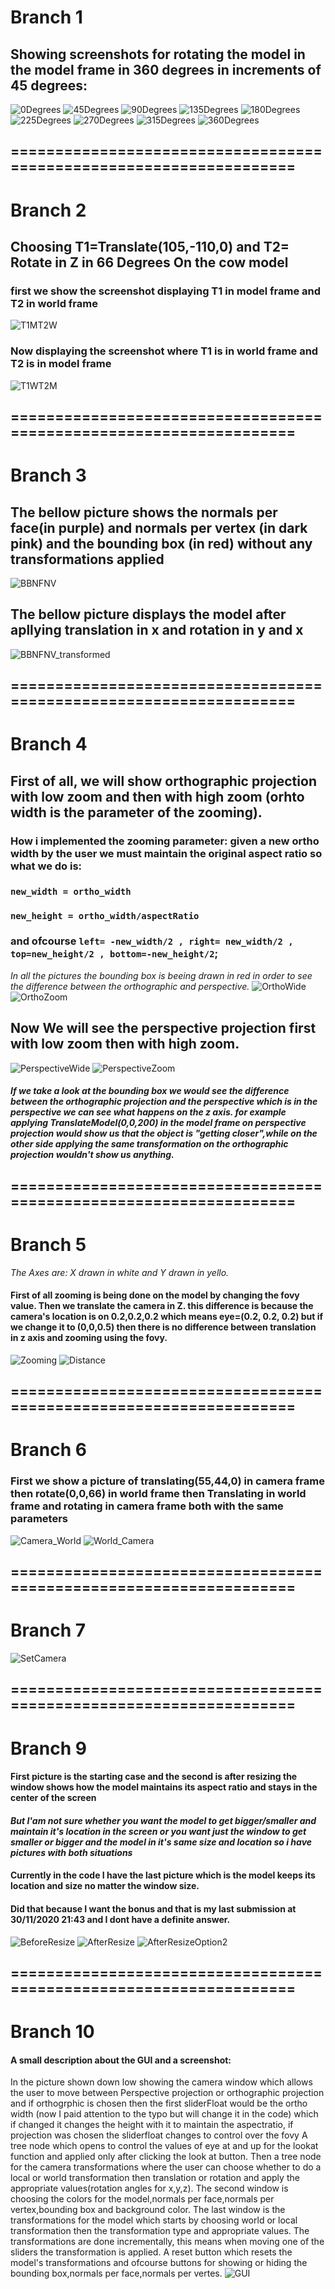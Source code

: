 # Branch 1
## Showing screenshots for rotating the model in the model frame in 360 degrees in increments of 45 degrees:
![0Degrees](https://github.com/HaifaGraphicsCourses/computergraphics2021-f-r-i-e-n-d-s/blob/master/Images/0Degrees.JPG)
![45Degrees](https://github.com/HaifaGraphicsCourses/computergraphics2021-f-r-i-e-n-d-s/blob/master/Images/45Degrees.JPG)
![90Degrees](https://github.com/HaifaGraphicsCourses/computergraphics2021-f-r-i-e-n-d-s/blob/master/Images/90Degrees.JPG)
![135Degrees](https://github.com/HaifaGraphicsCourses/computergraphics2021-f-r-i-e-n-d-s/blob/master/Images/135Degrees.JPG)
![180Degrees](https://github.com/HaifaGraphicsCourses/computergraphics2021-f-r-i-e-n-d-s/blob/master/Images/180Degrees.JPG)
![225Degrees](https://github.com/HaifaGraphicsCourses/computergraphics2021-f-r-i-e-n-d-s/blob/master/Images/225Degrees.JPG)
![270Degrees](https://github.com/HaifaGraphicsCourses/computergraphics2021-f-r-i-e-n-d-s/blob/master/Images/270Degrees.JPG)
![315Degrees](https://github.com/HaifaGraphicsCourses/computergraphics2021-f-r-i-e-n-d-s/blob/master/Images/315Degrees.JPG)
![360Degrees](https://github.com/HaifaGraphicsCourses/computergraphics2021-f-r-i-e-n-d-s/blob/master/Images/360Degrees.JPG)
## ===================================================================
# Branch 2
## Choosing T1=Translate(105,-110,0) and T2= Rotate in Z in 66 Degrees On the cow model
### first we show the screenshot displaying T1 in model frame and T2 in world frame
![T1MT2W](https://github.com/HaifaGraphicsCourses/computergraphics2021-f-r-i-e-n-d-s/blob/master/Images/T1ModelT2World.JPG)
### Now displaying the screenshot where T1 is in world frame and T2 is in model frame
![T1WT2M](https://github.com/HaifaGraphicsCourses/computergraphics2021-f-r-i-e-n-d-s/blob/master/Images/T1WorldT2Model.JPG)
## ===================================================================
# Branch 3
## The bellow picture shows the normals per face(in purple) and normals per vertex (in dark pink) and the bounding box (in red) without any transformations applied
![BBNFNV](https://github.com/HaifaGraphicsCourses/computergraphics2021-f-r-i-e-n-d-s/blob/master/Images/BBNFNV.JPG)
## The bellow picture displays the model after apllying translation in x and rotation in y and x
![BBNFNV_transformed](https://github.com/HaifaGraphicsCourses/computergraphics2021-f-r-i-e-n-d-s/blob/master/Images/BBNFNV_transformed.JPG)
## ===================================================================
# Branch 4
## First of all, we will show orthographic projection with low zoom and then with high zoom (orhto width is the parameter of the zooming).
### How i implemented the zooming parameter: given a new ortho width by the user we must maintain the original aspect ratio so what we do is:
### `new_width = ortho_width `
### `new_height = ortho_width/aspectRatio`
### and ofcourse `left= -new_width/2 , right= new_width/2 , top=new_height/2 , bottom=-new_height/2`;
 *In all the pictures the bounding box is beeing drawn in red in order to see the difference between the orthographic and perspective.*
![OrthoWide](https://github.com/HaifaGraphicsCourses/computergraphics2021-f-r-i-e-n-d-s/blob/master/Images/OrhtoWide.png)
![OrthoZoom](https://github.com/HaifaGraphicsCourses/computergraphics2021-f-r-i-e-n-d-s/blob/master/Images/ZoomingOrhto.png)
## Now We will see the perspective projection first with low zoom then with high zoom.
![PerspectiveWide](https://github.com/HaifaGraphicsCourses/computergraphics2021-f-r-i-e-n-d-s/blob/master/Images/PerspectiveWide.png)
![PerspectiveZoom](https://github.com/HaifaGraphicsCourses/computergraphics2021-f-r-i-e-n-d-s/blob/master/Images/PerspectiveZoom.png)
##### If we take a look at the bounding box we would see the difference between the orthographic projection and the perspective which is in the perspective we can see what happens on the z axis. for example applying TranslateModel(0,0,200) in the model frame on perspective projection would show us that the object is "getting closer",while on the other side applying the same transformation on the orthographic projection wouldn't show us anything.
## ===================================================================
# Branch 5
*The Axes are: X drawn in white and Y drawn in yello.*
#### First of all zooming is being done on the model by changing the fovy value. Then we translate the camera in Z. this difference is because the camera's location is on 0.2,0.2,0.2 which means eye=(0.2, 0.2, 0.2) but if we change it to (0,0,0.5) then there is no difference between translation in z axis and zooming using the fovy.
![Zooming](https://github.com/HaifaGraphicsCourses/computergraphics2021-f-r-i-e-n-d-s/blob/master/Images/ZoomingPer.JPG)
![Distance](https://github.com/HaifaGraphicsCourses/computergraphics2021-f-r-i-e-n-d-s/blob/master/Images/DistancePer.JPG)
## ===================================================================
# Branch 6
### First we show a picture of translating(55,44,0) in camera frame then rotate(0,0,66) in world frame then Translating in world frame and rotating in camera frame both with the same parameters
![Camera_World](https://github.com/HaifaGraphicsCourses/computergraphics2021-f-r-i-e-n-d-s/blob/master/Images/T1CameraT2World.JPG)
![World_Camera](https://github.com/HaifaGraphicsCourses/computergraphics2021-f-r-i-e-n-d-s/blob/master/Images/T1WorldT2Camera.JPG)
## ===================================================================
# Branch 7
![SetCamera](https://github.com/HaifaGraphicsCourses/computergraphics2021-f-r-i-e-n-d-s/blob/master/Images/SetCamera(aaa).JPG)
## ===================================================================
# Branch 9
#### First picture is the starting case and the second is after resizing the window shows how the model maintains its aspect ratio and stays in the center of the screen
#### *But I'am not sure whether you want the model to get bigger/smaller and maintain it's location in the screen or you want just the window to get smaller or bigger and the model in it's same size and location so i have pictures with both situations*
#### Currently in the code I have the last picture which is the model keeps its location and size no matter the window size.
#### Did that because I want the bonus and that is my last submission at 30/11/2020 21:43 and I dont have a definite answer.
![BeforeResize](https://github.com/HaifaGraphicsCourses/computergraphics2021-f-r-i-e-n-d-s/blob/master/Images/BeforeResize.png)
![AfterResize](https://github.com/HaifaGraphicsCourses/computergraphics2021-f-r-i-e-n-d-s/blob/master/Images/AfterResize.png)
![AfterResizeOption2](https://github.com/HaifaGraphicsCourses/computergraphics2021-f-r-i-e-n-d-s/blob/master/Images/afterResizingOption2.png)
## ===================================================================
# Branch 10
#### A small description about the GUI and a screenshot:
In the picture shown down low showing the camera window which allows the user to move between Perspective projection or orthographic projection and if orthogrphic is chosen then the first sliderFloat would be the ortho width (now I paid attention to the typo but will change it in the code) which if changed it changes the height with it to maintain the aspectratio, if projection was chosen the sliderfloat changes to control over the fovy
A tree node which opens to control the values of eye at and up for the lookat function and applied only after clicking the look at button.
Then a tree node for the camera transformations where the user can choose whether to do a local or world transformation then translation or rotation and apply the appropriate values(rotation angles for x,y,z).
The second window is choosing the colors for the model,normals per face,normals per vertex,bounding box and background color.
The last window is the transformations for the model which starts by choosing world or local transformation then the transformation type and appropriate values.
The transformations are done incrementally, this means when moving one of the sliders the transformation is applied.
A reset button which resets the model's transformations and ofcourse buttons for showing or hiding the bounding box,normals per face,normals per vertes.
![GUI](https://github.com/HaifaGraphicsCourses/computergraphics2021-f-r-i-e-n-d-s/blob/master/Images/GuiPic.png)
